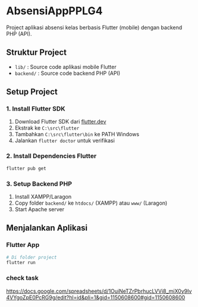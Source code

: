 # AbsensiAppPPLG4

Project aplikasi absensi kelas berbasis Flutter (mobile) dengan backend PHP (API).

## Struktur Project

- `lib/` : Source code aplikasi mobile Flutter
- `backend/` : Source code backend PHP (API)

## Setup Project

### 1. Install Flutter SDK
1. Download Flutter SDK dari [flutter.dev](https://flutter.dev/docs/get-started/install/windows)
2. Ekstrak ke `C:\src\flutter`
3. Tambahkan `C:\src\flutter\bin` ke PATH Windows
4. Jalankan `flutter doctor` untuk verifikasi

### 2. Install Dependencies Flutter
```bash
flutter pub get
```

### 3. Setup Backend PHP
1. Install XAMPP/Laragon
2. Copy folder `backend/` ke `htdocs/` (XAMPP) atau `www/` (Laragon)
3. Start Apache server

## Menjalankan Aplikasi

### Flutter App
```bash
# Di folder project
flutter run
```

### check task 
https://docs.google.com/spreadsheets/d/1OuiNeTZrPbrhucLVVi8_miX0y9Iv4VYgoZpE0PcRG9g/edit?hl=id&pli=1&gid=1150608600#gid=1150608600